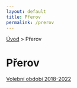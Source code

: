 ```yaml
---
layout: default  
title: Přerov
permalink: /prerov
---
```

[Úvod](/) > Přerov

# Přerov

[Volební období 2018-2022](volebni-obdobi-2018-2022)
